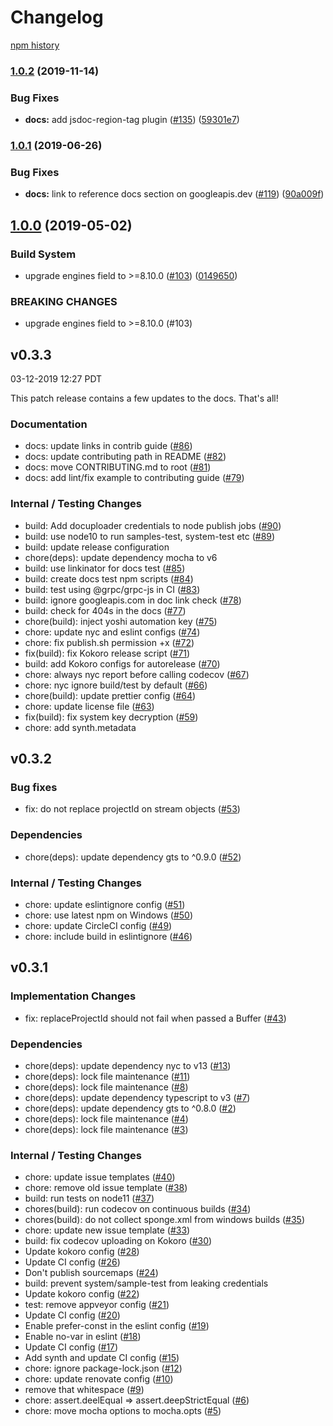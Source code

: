 # Changelog

[npm history][1]

[1]: https://www.npmjs.com/package/@google-cloud/projectify?activeTab=versions
### [1.0.2](https://www.github.com/googleapis/nodejs-projectify/compare/v1.0.1...v1.0.2) (2019-11-14)


### Bug Fixes

* **docs:** add jsdoc-region-tag plugin ([#135](https://www.github.com/googleapis/nodejs-projectify/issues/135)) ([59301e7](https://www.github.com/googleapis/nodejs-projectify/commit/59301e7cfa855add4894dd9c46870e61fffa7413))

### [1.0.1](https://www.github.com/googleapis/nodejs-projectify/compare/v1.0.0...v1.0.1) (2019-06-26)


### Bug Fixes

* **docs:** link to reference docs section on googleapis.dev ([#119](https://www.github.com/googleapis/nodejs-projectify/issues/119)) ([90a009f](https://www.github.com/googleapis/nodejs-projectify/commit/90a009f))

## [1.0.0](https://www.github.com/googleapis/nodejs-projectify/compare/v0.3.3...v1.0.0) (2019-05-02)


### Build System

* upgrade engines field to >=8.10.0 ([#103](https://www.github.com/googleapis/nodejs-projectify/issues/103)) ([0149650](https://www.github.com/googleapis/nodejs-projectify/commit/0149650))


### BREAKING CHANGES

* upgrade engines field to >=8.10.0 (#103)

## v0.3.3

03-12-2019 12:27 PDT

This patch release contains a few updates to the docs.  That's all!

### Documentation
- docs: update links in contrib guide ([#86](https://github.com/googleapis/nodejs-projectify/pull/86))
- docs: update contributing path in README ([#82](https://github.com/googleapis/nodejs-projectify/pull/82))
- docs: move CONTRIBUTING.md to root ([#81](https://github.com/googleapis/nodejs-projectify/pull/81))
- docs: add lint/fix example to contributing guide ([#79](https://github.com/googleapis/nodejs-projectify/pull/79))

### Internal / Testing Changes
- build: Add docuploader credentials to node publish jobs ([#90](https://github.com/googleapis/nodejs-projectify/pull/90))
- build: use node10 to run samples-test, system-test etc ([#89](https://github.com/googleapis/nodejs-projectify/pull/89))
- build: update release configuration
- chore(deps): update dependency mocha to v6
- build: use linkinator for docs test ([#85](https://github.com/googleapis/nodejs-projectify/pull/85))
- build: create docs test npm scripts ([#84](https://github.com/googleapis/nodejs-projectify/pull/84))
- build: test using @grpc/grpc-js in CI ([#83](https://github.com/googleapis/nodejs-projectify/pull/83))
- build: ignore googleapis.com in doc link check ([#78](https://github.com/googleapis/nodejs-projectify/pull/78))
- build: check for 404s in the docs ([#77](https://github.com/googleapis/nodejs-projectify/pull/77))
- chore(build): inject yoshi automation key ([#75](https://github.com/googleapis/nodejs-projectify/pull/75))
- chore: update nyc and eslint configs ([#74](https://github.com/googleapis/nodejs-projectify/pull/74))
- chore: fix publish.sh permission +x ([#72](https://github.com/googleapis/nodejs-projectify/pull/72))
- fix(build): fix Kokoro release script ([#71](https://github.com/googleapis/nodejs-projectify/pull/71))
- build: add Kokoro configs for autorelease ([#70](https://github.com/googleapis/nodejs-projectify/pull/70))
- chore: always nyc report before calling codecov ([#67](https://github.com/googleapis/nodejs-projectify/pull/67))
- chore: nyc ignore build/test by default ([#66](https://github.com/googleapis/nodejs-projectify/pull/66))
- chore(build): update prettier config ([#64](https://github.com/googleapis/nodejs-projectify/pull/64))
- chore: update license file ([#63](https://github.com/googleapis/nodejs-projectify/pull/63))
- fix(build): fix system key decryption ([#59](https://github.com/googleapis/nodejs-projectify/pull/59))
- chore: add synth.metadata

## v0.3.2

### Bug fixes
- fix: do not replace projectId on stream objects ([#53](https://github.com/googleapis/nodejs-projectify/pull/53))

### Dependencies
- chore(deps): update dependency gts to ^0.9.0 ([#52](https://github.com/googleapis/nodejs-projectify/pull/52))

### Internal / Testing Changes
- chore: update eslintignore config ([#51](https://github.com/googleapis/nodejs-projectify/pull/51))
- chore: use latest npm on Windows ([#50](https://github.com/googleapis/nodejs-projectify/pull/50))
- chore: update CircleCI config ([#49](https://github.com/googleapis/nodejs-projectify/pull/49))
- chore: include build in eslintignore ([#46](https://github.com/googleapis/nodejs-projectify/pull/46))

## v0.3.1

### Implementation Changes
- fix: replaceProjectId should not fail when passed a Buffer ([#43](https://github.com/googleapis/nodejs-projectify/pull/43))

### Dependencies
- chore(deps): update dependency nyc to v13 ([#13](https://github.com/googleapis/nodejs-projectify/pull/13))
- chore(deps): lock file maintenance ([#11](https://github.com/googleapis/nodejs-projectify/pull/11))
- chore(deps): lock file maintenance ([#8](https://github.com/googleapis/nodejs-projectify/pull/8))
- chore(deps): update dependency typescript to v3 ([#7](https://github.com/googleapis/nodejs-projectify/pull/7))
- chore(deps): update dependency gts to ^0.8.0 ([#2](https://github.com/googleapis/nodejs-projectify/pull/2))
- chore(deps): lock file maintenance ([#4](https://github.com/googleapis/nodejs-projectify/pull/4))
- chore(deps): lock file maintenance ([#3](https://github.com/googleapis/nodejs-projectify/pull/3))

### Internal / Testing Changes
- chore: update issue templates ([#40](https://github.com/googleapis/nodejs-projectify/pull/40))
- chore: remove old issue template ([#38](https://github.com/googleapis/nodejs-projectify/pull/38))
- build: run tests on node11 ([#37](https://github.com/googleapis/nodejs-projectify/pull/37))
- chores(build): run codecov on continuous builds ([#34](https://github.com/googleapis/nodejs-projectify/pull/34))
- chores(build): do not collect sponge.xml from windows builds ([#35](https://github.com/googleapis/nodejs-projectify/pull/35))
- chore: update new issue template ([#33](https://github.com/googleapis/nodejs-projectify/pull/33))
- build: fix codecov uploading on Kokoro ([#30](https://github.com/googleapis/nodejs-projectify/pull/30))
- Update kokoro config ([#28](https://github.com/googleapis/nodejs-projectify/pull/28))
- Update CI config ([#26](https://github.com/googleapis/nodejs-projectify/pull/26))
- Don't publish sourcemaps ([#24](https://github.com/googleapis/nodejs-projectify/pull/24))
- build: prevent system/sample-test from leaking credentials
- Update kokoro config ([#22](https://github.com/googleapis/nodejs-projectify/pull/22))
- test: remove appveyor config ([#21](https://github.com/googleapis/nodejs-projectify/pull/21))
- Update CI config ([#20](https://github.com/googleapis/nodejs-projectify/pull/20))
- Enable prefer-const in the eslint config ([#19](https://github.com/googleapis/nodejs-projectify/pull/19))
- Enable no-var in eslint ([#18](https://github.com/googleapis/nodejs-projectify/pull/18))
- Update CI config ([#17](https://github.com/googleapis/nodejs-projectify/pull/17))
- Add synth and update CI config ([#15](https://github.com/googleapis/nodejs-projectify/pull/15))
- chore: ignore package-lock.json ([#12](https://github.com/googleapis/nodejs-projectify/pull/12))
- chore: update renovate config ([#10](https://github.com/googleapis/nodejs-projectify/pull/10))
- remove that whitespace ([#9](https://github.com/googleapis/nodejs-projectify/pull/9))
- chore: assert.deelEqual => assert.deepStrictEqual ([#6](https://github.com/googleapis/nodejs-projectify/pull/6))
- chore: move mocha options to mocha.opts ([#5](https://github.com/googleapis/nodejs-projectify/pull/5))
